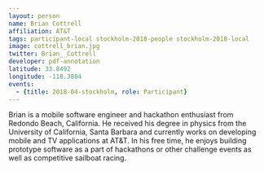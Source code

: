 ```yaml
---
layout: person
name: Brian Cottrell
affiliation: AT&T
tags: participant-local stockholm-2018-people stockholm-2018-local
image: cottrell_brian.jpg
twitter: Brian__Cottrell
developer: pdf-annotation
latitude: 33.8492
longitude: -118.3884
events:
  - {title: 2018-04-stockholm, role: Participant}
---
```

Brian is a mobile software engineer and hackathon enthusiast from Redondo Beach, California. He received his degree in physics from the University of California, Santa Barbara and currently works on developing mobile and TV applications at AT&T. In his free time, he enjoys building prototype software as a part of hackathons or other challenge events as well as competitive sailboat racing.